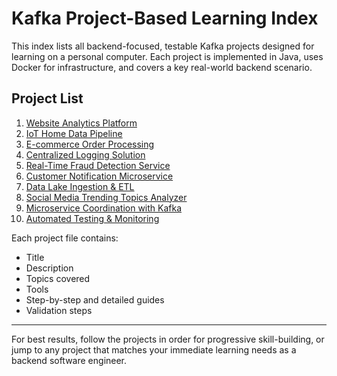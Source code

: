 # Kafka Project-Based Learning Index

This index lists all backend-focused, testable Kafka projects designed for learning on a personal computer. Each project is implemented in Java, uses Docker for infrastructure, and covers a key real-world backend scenario.

## Project List

1. [Website Analytics Platform](../1-Website%20Analytics%20Platform.md)
2. [IoT Home Data Pipeline](../2-IoT%20Home%20Data%20Pipeline.md)
3. [E-commerce Order Processing](../3-E-commerce%20Order%20Processing.md)
4. [Centralized Logging Solution](../4-Centralized%20Logging%20Solution.md)
5. [Real-Time Fraud Detection Service](../5-Real-Time%20Fraud%20Detection%20Service.md)
6. [Customer Notification Microservice](../6-Customer%20Notification%20Microservice.md)
7. [Data Lake Ingestion & ETL](../7-Data%20Lake%20Ingestion%20&%20ETL.md)
8. [Social Media Trending Topics Analyzer](../8-Social%20Media%20Trending%20Topics%20Analyzer.md)
9. [Microservice Coordination with Kafka](../9-Microservice%20Coordination%20with%20Kafka.md)
10. [Automated Testing & Monitoring](../10-Automated%20Testing%20&%20Monitoring.md)

Each project file contains:
- Title
- Description
- Topics covered
- Tools
- Step-by-step and detailed guides
- Validation steps

---

For best results, follow the projects in order for progressive skill-building, or jump to any project that matches your immediate learning needs as a backend software engineer.
